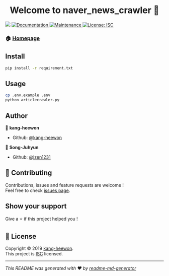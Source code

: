 <h1 align="center">Welcome to naver_news_crawler 👋</h1>
<p>
  <img src="https://img.shields.io/badge/version-1.0.0-blue.svg?cacheSeconds=2592000" />
  <a href="https://github.com/kang-heewon/node_telegram_chat#readme">
    <img alt="Documentation" src="https://img.shields.io/badge/documentation-yes-brightgreen.svg" target="_blank" />
  </a>
  <a href="https://github.com/kang-heewon/node_telegram_chat/graphs/commit-activity">
    <img alt="Maintenance" src="https://img.shields.io/badge/Maintained%3F-yes-green.svg" target="_blank" />
  </a>
  <a href="https://github.com/kang-heewon/node_telegram_chat/blob/master/LICENSE">
    <img alt="License: ISC" src="https://img.shields.io/badge/License-ISC-yellow.svg" target="_blank" />
  </a>
</p>

### 🏠 [Homepage](https://github.com/kang-heewon/naver_news_crawler#readme)

## Install

```sh
pip install -r requirement.txt
```

## Usage

```sh
cp .env.example .env
python articlecrawler.py
```

## Author

👤 **kang-heewon**

* Github: [@kang-heewon](https://github.com/kang-heewon)

👤 **Song-Juhyun**

* Github: [@izen1231](https://github.com/izen1231)

## 🤝 Contributing

Contributions, issues and feature requests are welcome !<br />Feel free to check [issues page](https://github.com/kang-heewon/naver_news_crawler/issues).

## Show your support

Give a ⭐️ if this project helped you !

## 📝 License

Copyright © 2019 [kang-heewon](https://github.com/kang-heewon).<br />
This project is [ISC](https://github.com/kang-heewon/naver_news_crawler/blob/master/LICENSE) licensed.

***
_This README was generated with ❤️ by [readme-md-generator](https://github.com/kefranabg/readme-md-generator)_
